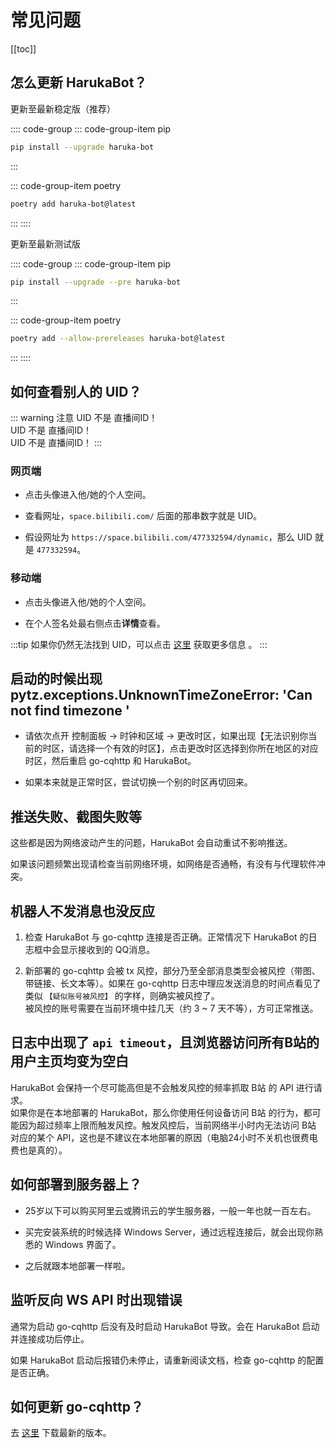 # 常见问题

[[toc]]

## 怎么更新 HarukaBot？

更新至最新稳定版（推荐）

:::: code-group
::: code-group-item pip

```sh
pip install --upgrade haruka-bot
```
:::

::: code-group-item poetry

```sh
poetry add haruka-bot@latest
```
:::
::::

更新至最新测试版

:::: code-group
::: code-group-item pip

```sh
pip install --upgrade --pre haruka-bot
```
:::

::: code-group-item poetry

```sh
poetry add --allow-prereleases haruka-bot@latest
```
:::
::::

## 如何查看别人的 UID？

::: warning 注意
UID 不是 直播间ID！  
UID 不是 直播间ID！  
UID 不是 直播间ID！
:::

### 网页端

- 点击头像进入他/她的个人空间。

- 查看网址，`space.bilibili.com/` 后面的那串数字就是 UID。

- 假设网址为 `https://space.bilibili.com/477332594/dynamic`，那么 UID 就是 `477332594`。

### 移动端

- 点击头像进入他/她的个人空间。

- 在个人签名处最右侧点击**详情**查看。

:::tip
如果你仍然无法找到 UID，可以点击 [这里](http://wbnbd.com/?q=%E5%A6%82%E4%BD%95%E6%9F%A5%E7%9C%8B%E5%88%AB%E4%BA%BA%E7%9A%84B%E7%AB%99UID) 获取更多信息   。
:::

## 启动的时候出现 pytz.exceptions.UnknownTimeZoneError: 'Can not find timezone '

- 请依次点开 控制面板 -> 时钟和区域 -> 更改时区，如果出现【无法识别你当前的时区，请选择一个有效的时区】，点击更改时区选择到你所在地区的对应时区，然后重启 go-cqhttp 和 HarukaBot。

- 如果本来就是正常时区，尝试切换一个别的时区再切回来。

## 推送失败、截图失败等

这些都是因为网络波动产生的问题，HarukaBot 会自动重试不影响推送。

如果该问题频繁出现请检查当前网络环境，如网络是否通畅，有没有与代理软件冲突。

## 机器人不发消息也没反应

1. 检查 HarukaBot 与 go-cqhttp 连接是否正确。正常情况下 HarukaBot 的日志框中会显示接收到的 QQ消息。

2. 新部署的 go-cqhttp 会被 tx 风控，部分乃至全部消息类型会被风控（带图、带链接、长文本等）。如果在 go-cqhttp 日志中理应发送消息的时间点看见了类似 `【疑似账号被风控】` 的字样，则确实被风控了。  
被风控的账号需要在当前环境中挂几天（约 3 ~ 7 天不等），方可正常推送。


## 日志中出现了 `api timeout`，且浏览器访问所有B站的用户主页均变为空白

HarukaBot 会保持一个尽可能高但是不会触发风控的频率抓取 B站 的 API 进行请求。  
如果你是在本地部署的 HarukaBot，那么你使用任何设备访问 B站 的行为，都可能因为超过频率上限而触发风控。触发风控后，当前网络半小时内无法访问 B站 对应的某个 API，这也是不建议在本地部署的原因（电脑24小时不关机也很费电费也是真的）。

## 如何部署到服务器上？

- 25岁以下可以购买阿里云或腾讯云的学生服务器，一般一年也就一百左右。

- 买完安装系统的时候选择 Windows Server，通过远程连接后，就会出现你熟悉的 Windows 界面了。

- 之后就跟本地部署一样啦。

## 监听反向 WS API 时出现错误

通常为启动 go-cqhttp 后没有及时启动 HarukaBot 导致。会在 HarukaBot 启动并连接成功后停止。

如果 HarukaBot 启动后报错仍未停止，请重新阅读文档，检查 go-cqhttp 的配置是否正确。

## 如何更新 go-cqhttp？

去 [这里](https://github.com/Mrs4s/go-cqhttp/releases) 下载最新的版本。
